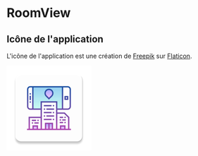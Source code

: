 # RoomView


## Icône de l'application
L'icône de l'application est une création de [Freepik](https://www.freepik.com) sur [Flaticon](https://www.flaticon.com/).

![icon](./src/app/src/main/res/mipmap-xxxhdpi/ic_launcher.png)